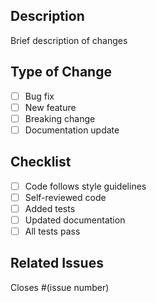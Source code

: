 ## Description
Brief description of changes

## Type of Change
- [ ] Bug fix
- [ ] New feature
- [ ] Breaking change
- [ ] Documentation update

## Checklist
- [ ] Code follows style guidelines
- [ ] Self-reviewed code
- [ ] Added tests
- [ ] Updated documentation
- [ ] All tests pass

## Related Issues
Closes #(issue number)
